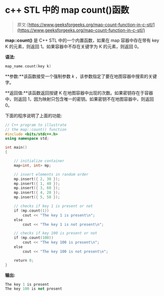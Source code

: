 # c++ STL 中的 map count()函数

> 原文:[https://www.geeksforgeeks.org/map-count-function-in-c-stl/](https://www.geeksforgeeks.org/map-count-function-in-c-stl/)

**map::count()** 是 C++ STL 中的一个内置函数，如果在 map 容器中存在带有 key K 的元素，则返回 1。如果容器中不存在关键字为 K 的元素，则返回 0。

**语法:**

```cpp
map_name.count(key k)
```

**参数:**该函数接受一个强制参数 *k* ，该参数指定了要在地图容器中搜索的关键字。

**返回值:**该函数返回按键 K 在地图容器中出现的次数。如果密钥存在于容器中，则返回 1，因为映射只包含唯一的密钥。如果密钥不在地图容器中，则返回 0。

下面的程序说明了上面的功能:

```cpp
// C++ program to illustrate
// the map::count() function
#include <bits/stdc++.h>
using namespace std;

int main()
{

    // initialize container
    map<int, int> mp;

    // insert elements in random order
    mp.insert({ 2, 30 });
    mp.insert({ 1, 40 });
    mp.insert({ 3, 60 });
    mp.insert({ 4, 20 });
    mp.insert({ 5, 50 });

    // checks if key 1 is present or not
    if (mp.count(1))
        cout << "The key 1 is present\n";
    else
        cout << "The key 1 is not present\n";

    // checks if key 100 is present or not
    if (mp.count(100))
        cout << "The key 100 is present\n";
    else
        cout << "The key 100 is not present\n";

    return 0;
}
```

**输出:**

```cpp
The key 1 is present
The key 100 is not present

```